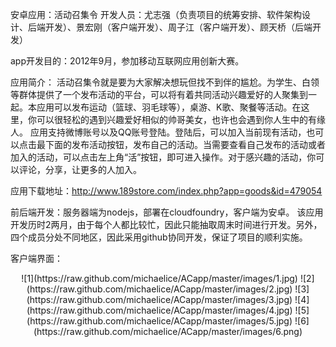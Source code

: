 安卓应用：活动召集令
开发人员：尤志强（负责项目的统筹安排、软件架构设计、后端开发）、景宏刚（客户端开发）、周子江（客户端开发）、顾天桥（后端开发）

app开发目的：2012年9月，参加移动互联网应用创新大赛。

应用简介：
活动召集令就是要为大家解决想玩但找不到伴的尴尬。为学生、白领等群体提供了一个发布活动的平台，可以将有着共同活动兴趣爱好的人聚集到一起。本应用可以发布运动（篮球、羽毛球等），桌游、K歌、聚餐等活动。在这里，你可以很轻松的遇到兴趣爱好相似的帅哥美女，也许也会遇到你人生中的有缘人。 应用支持微博账号以及QQ账号登陆。登陆后，可以加入当前现有活动，也可以点击最下面的发布活动按钮，发布自己的活动。当需要查看自己发布的活动或者加入的活动，可以点击左上角“活”按钮，即可进入操作。对于感兴趣的活动，你可以评论，分享，让更多的人加入。

应用下载地址：http://www.189store.com/index.php?app=goods&id=479054

前后端开发：服务器端为nodejs，部署在cloudfoundry，客户端为安卓。
该应用开发历时2两月，由于每个人都比较忙，因此只能抽取周末时间进行开发。另外，四个成员分处不同地区，因此采用github协同开发，保证了项目的顺利实施。

客户端界面：
<div align = "center">
![1](https://raw.github.com/michaelice/ACapp/master/images/1.jpg)
![2](https://raw.github.com/michaelice/ACapp/master/images/2.jpg)
![3](https://raw.github.com/michaelice/ACapp/master/images/3.jpg)
![4](https://raw.github.com/michaelice/ACapp/master/images/4.jpg)
![5](https://raw.github.com/michaelice/ACapp/master/images/5.jpg)
![6](https://raw.github.com/michaelice/ACapp/master/images/6.png)
</div>
